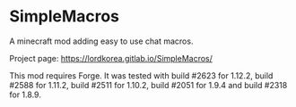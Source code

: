# SimpleMacros

A minecraft mod adding easy to use chat macros.

Project page: https://lordkorea.gitlab.io/SimpleMacros/

This mod requires Forge. It was tested with build #2623 for 1.12.2, build #2588
for 1.11.2, build #2511 for 1.10.2, build #2051 for 1.9.4 and build #2318 for
1.8.9.

